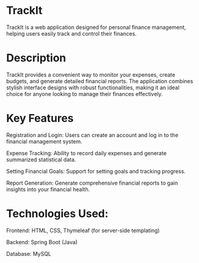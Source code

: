 # TrackIt
TrackIt is a web application designed for personal finance management, helping users easily track and control their finances.

# Description
TrackIt provides a convenient way to monitor your expenses, create budgets, and generate detailed financial reports. The application combines stylish interface designs with robust functionalities, making it an ideal choice for anyone looking to manage their finances effectively.

# Key Features
Registration and Login: Users can create an account and log in to the financial management system.

Expense Tracking: Ability to record daily expenses and generate summarized statistical data.

Setting Financial Goals: Support for setting goals and tracking progress.

Report Generation: Generate comprehensive financial reports to gain insights into your financial health.

# Technologies Used:
Frontend: HTML, CSS, Thymeleaf (for server-side templating)

Backend: Spring Boot (Java)

Database: MySQL 

